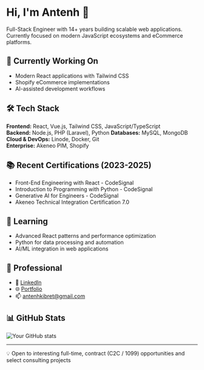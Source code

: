 # Hi, I'm Antenh 👋

Full-Stack Engineer with 14+ years building scalable web applications. Currently focused on modern JavaScript ecosystems and eCommerce platforms.

## 🔭 Currently Working On
- Modern React applications with Tailwind CSS
- Shopify eCommerce implementations
- AI-assisted development workflows

## 🛠️ Tech Stack
**Frontend:** React, Vue.js, Tailwind CSS, JavaScript/TypeScript  
**Backend:** Node.js, PHP (Laravel), Python
**Databases:** MySQL, MongoDB  
**Cloud & DevOps:** Linode, Docker, Git  
**Enterprise:** Akeneo PIM, Shopify

## 📚 Recent Certifications (2023-2025)
- Front-End Engineering with React - CodeSignal
- Introduction to Programming with Python - CodeSignal
- Generative AI for Engineers - CodeSignal
- Akeneo Technical Integration Certification 7.0

## 🌱 Learning
- Advanced React patterns and performance optimization
- Python for data processing and automation
- AI/ML integration in web applications

## 💼 Professional
- 🔗 [LinkedIn](https://www.linkedin.com/in/antenh-k-527b1522/)
- 🌐 [Portfolio](https://bonofic.com/team)
- 📫 antenhkibret@gmail.com

## 📊 GitHub Stats
![Your GitHub stats](https://github-readme-stats.vercel.app/api?username=antenhkibret&show_icons=true&theme=dark)

---
💡 Open to interesting full-time, contract (C2C / 1099) opportunities and select consulting projects
